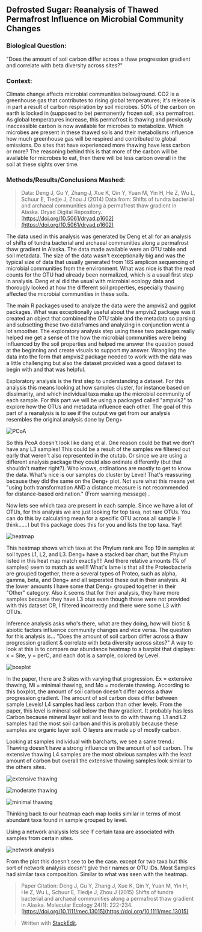 ﻿## Defrosted Sugar: Reanalysis of Thawed Permafrost Influence on Microbial Community Changes

### Biological Question: 
 "Does the amount of soil carbon differ across a thaw progression gradient and correlate with beta diversity across sites?"
 
 ### Context:
Climate change affects microbial communities belowground. CO2 is a greenhouse gas that contributes to rising global temperatures; it's release is in part a result of carbon respiration by soil microbes. 50% of the carbon on earth is locked in (supposed to be) permanently frozen soil, aka permafrost. As global temperatures increase, this permafrost is thawing and previously inaccessible carbon is now available for microbes to metabolize. Which microbes are present in these thawed soils and their metabolisms influence how much greenhouse gas will be respired and contributed to global emissions.  Do sites that have experienced more thawing have less carbon or more? The reasoning behind this is that more of the carbon will be available for microbes to eat, then there will be less carbon overall in the soil at these sights over time.

### Methods/Results/Conclusions Mashed:

> Data:
Deng J, Gu Y, Zhang J, Xue K, Qin Y, Yuan M, Yin H, He Z, Wu L, Schuur E, Tiedje J, Zhou J (2014) Data from: Shifts of tundra bacterial and archaeal communities along a permafrost thaw gradient in Alaska. Dryad Digital Repository. [https://doi.org/10.5061/dryad.p1602](https://doi.org/10.5061/dryad.p1602)

The data used in this analysis was generated by Deng et all for an analysis of shifts of tundra bacterial and archaeal communities along a permafrost thaw gradient in Alaska. The data made available were an OTU table and soil metadata. The size of the data wasn't exceptionally big and was the typical size of data that usually generated from 16S amplicon sequencing of  microbial communities from the environment. What was nice is that the read counts for the OTU had already been normalized, which is a usual first step in analysis. Deng et al did the usual with microbial ecology data and thorougly looked at how the different soil properties, especially thawing affected the microbial communities in these soils.

The main R packages used to analyze the data were the ampvis2 and ggplot packages. What was exceptionally useful about the ampvis2 package was it created an object that combined the OTU table and the metadata so parsing and subsetting these two dataframes and analyzing in conjunction went a lot smoother. The exploratory analysis step using these two packages really helped me get a sense of the how the microbial communities were being influenced by the soil properties and helped me answer the question posed at the beginning and create visuals to support my answer. Wrangling the data into the form that ampvis2 package needed to work with the data was a little challenging but also the dataset provided was a good dataset to begin with and that was helpful.

Exploratory analysis is the first step to understanding a dataset. 
For this analysis this means looking at how samples cluster, for instance based on dissimarity, and which individual taxa make up the microbial community of each sample.  For this part we will be using a packaged called "ampvis2" to explore how the OTUs and metadata influence each other. The goal of this part of a reanalysis is to see if the output we get from our analysis resembles the original analysis done by Deng+

![PCoA](https://github.com/livefromblessings-pc/CompBioLandH/blob/master/Project/DefrostPCoA.jpeg)

So this PcoA doesn't look like dang et al. One reason could be that we don't have any L3 samples! This could be a result of the samples we filtered out early that weren't also represented in the otutab. Or since we are using a different analysis package they could also ordinate differently (but that shouldn't matter right?). Who knows, ordinations are mostly to get to know the data. What's nice is our samples do cluster  by Level! That's reassuring because they did the same on the Deng+ plot. Not sure what this means yet "using both transformation AND a distance measure is not recommended for distance-based ordination." (From warning message) .

Now lets see which taxa are present in each sample. Since we have a lot of OTUs, for this analysis we are just looking for top taxa, not rare OTUs. You can do this by calculating mean for a specific OTU across all sample (I think......) but this package does this for you and lists the top taxa. Yay!

![heatmap](https://github.com/livefromblessings-pc/CompBioLandH/blob/master/Project/DefrostHeatmapTop19.jpeg)

This heatmap shows which taxa at the Phylum rank are Top 19 in samples at soil types L1, L2, and L3. Deng+ have a stacked bar chart, but the Phylum listed in this heat map match exactly!!!! And there relative amounts (% of samples) seem to match as well!! What's lame is that all the Proteobacteria are grouped together, there a several types of Proteo, such as alpha, gamma, beta, and Deng+ and all seperated these out in their analysis. At the lower amounts I have some that Deng+ grouped together in their "Other" category. Also it seems that for their analysis, they have more samples because they have L3 otus even though those were not provided with this dataset OR, I filtered incorrectly and there were some L3 with OTUs.

 Inference analysis asks who's there, what are they doing, how will biotic & abiotic factors influence community changes and vice versa. The question for this analysis is... "Does the amount of soil carbon differ across a thaw progression gradient & correlate with beta diversity across sites?" A way to look at this is to compare our abundance heatmap to a barplot that displays: x = Site, y = perC, and each dot is a sample, colored by Level.

![boxplot](https://github.com/livefromblessings-pc/CompBioLandH/blob/master/Project/DefrostBoxplot.jpeg)

In the paper, there are 3 sites with varying that progression. Ex = extensive thawing, Mi = minimal thawing, and Mo = moderate thawing. According to this boxplot, the amount of soil carbon doesn't differ across a thaw progression gradient. The amount of soil carbon does differ between sample Levels! L4 samples had less carbon than other levels. From the paper, this level is mineral soil below the thaw gradient. It probably has less Carbon because mineral layer soil and less to do with thawing. L1 and L2 samples had the most soil carbon and this is probably because these samples are organic layer soil. O layers are made up of mostly carbon.

Looking at samples individual with barcharts, we see a same trend.: Thawing doesn't have a strong influence on the amount of soil carbon. The extensive thawing L4 samples are the most obvious samples with the least amount of carbon but overall the extensive thawing samples look similar to the others sites. 

![extensive thawing](https://github.com/livefromblessings-pc/CompBioLandH/blob/master/Project/DefrostEx.jpeg)

![moderate thawing](https://github.com/livefromblessings-pc/CompBioLandH/blob/master/Project/DefrostMo.jpeg)

![minimal thawing](https://github.com/livefromblessings-pc/CompBioLandH/blob/master/Project/DefrostMi.jpeg)

Thinking back to our heatmap each map looks similar in terms of most abundant taxa found in sample grouped by level.

Using a network analysis lets see if certain taxa are associated with samples from certain sites. 

![network analysis](https://github.com/livefromblessings-pc/CompBioLandH/blob/master/Project/DefrostNetwork19.jpeg) 

From the plot this doesn't see to be the case. except for two taxa but this sort of network analysis doesn't give their names or OTU IDs. Most Samples had similar taxa composition. Similar to what was seen with the heatmap.

>Paper Citation:
> Deng J, Gu Y, Zhang J, Xue K, Qin Y, Yuan M, Yin H, He Z, Wu L, Schuur E, Tiedje J, Zhou J (2015) Shifts of tundra bacterial and archaeal communities along a permafrost thaw gradient in Alaska. Molecular Ecology 24(1): 222-234. [https://doi.org/10.1111/mec.13015](https://doi.org/10.1111/mec.13015)


> Written with [StackEdit](https://stackedit.io/).
